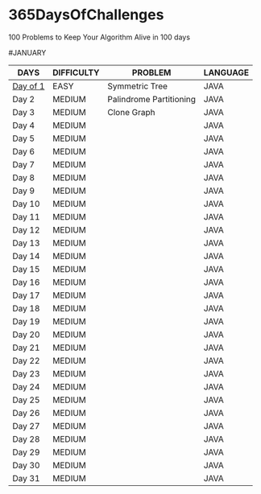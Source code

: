 # 365DaysOfChallenges
100 Problems to Keep Your Algorithm Alive in 100 days

#JANUARY
 
| DAYS | DIFFICULTY | PROBLEM | LANGUAGE |
| --- | --- | --- | --- |
| [Day of 1 ](https://github.com/kadresa/100DaysOfChallenges/blob/main/symmetricTree1.java) | EASY | Symmetric Tree  | JAVA |
| Day 2 | MEDIUM | Palindrome Partitioning      | JAVA |
| Day 3 | MEDIUM | Clone Graph      | JAVA |
| Day 4 | MEDIUM |   | JAVA |
| Day 5 | MEDIUM |   | JAVA |
| Day 6 | MEDIUM |   | JAVA |
| Day 7 | MEDIUM |   | JAVA |
| Day 8 | MEDIUM |   | JAVA |
| Day 9 | MEDIUM |   | JAVA |
| Day 10 | MEDIUM |   | JAVA |
| Day 11 | MEDIUM |   | JAVA |
| Day 12 | MEDIUM |   | JAVA |
| Day 13 | MEDIUM |   | JAVA |
| Day 14 | MEDIUM |   | JAVA |
| Day 15 | MEDIUM |   | JAVA |
| Day 16 | MEDIUM |   | JAVA |
| Day 17 | MEDIUM |   | JAVA |
| Day 18 | MEDIUM |   | JAVA |
| Day 19 | MEDIUM |   | JAVA |
| Day 20 | MEDIUM |   | JAVA |
| Day 21 | MEDIUM |   | JAVA |
| Day 22 | MEDIUM |   | JAVA |
| Day 23 | MEDIUM |   | JAVA |
| Day 24 | MEDIUM |   | JAVA |
| Day 25 | MEDIUM |   | JAVA |
| Day 26 | MEDIUM |   | JAVA |
| Day 27 | MEDIUM |   | JAVA |
| Day 28 | MEDIUM |   | JAVA |
| Day 29 | MEDIUM |   | JAVA |
| Day 30 | MEDIUM |   | JAVA |
| Day 31 | MEDIUM |   | JAVA |






